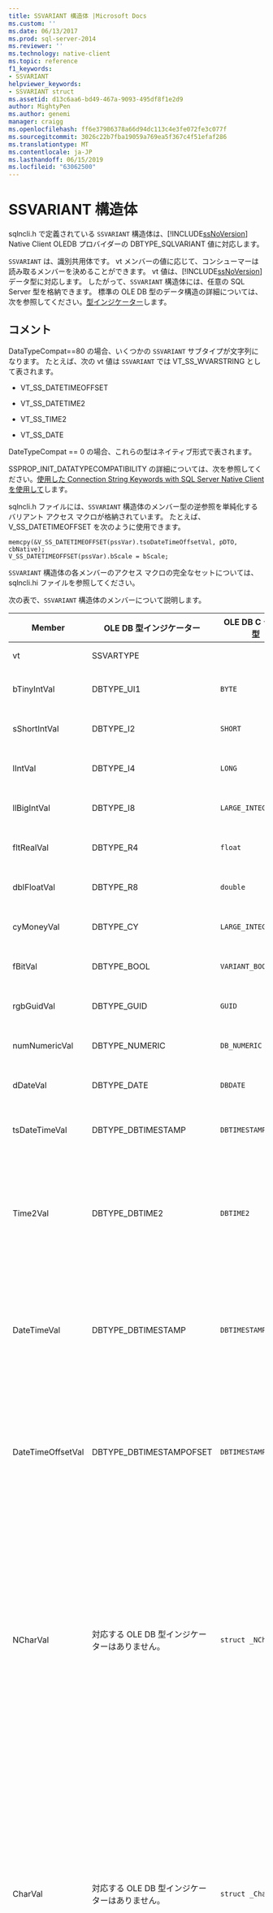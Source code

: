 ```yaml
---
title: SSVARIANT 構造体 |Microsoft Docs
ms.custom: ''
ms.date: 06/13/2017
ms.prod: sql-server-2014
ms.reviewer: ''
ms.technology: native-client
ms.topic: reference
f1_keywords:
- SSVARIANT
helpviewer_keywords:
- SSVARIANT struct
ms.assetid: d13c6aa6-bd49-467a-9093-495df8f1e2d9
author: MightyPen
ms.author: genemi
manager: craigg
ms.openlocfilehash: ff6e37986378a66d94dc113c4e3fe072fe3c077f
ms.sourcegitcommit: 3026c22b7fba19059a769ea5f367c4f51efaf286
ms.translationtype: MT
ms.contentlocale: ja-JP
ms.lasthandoff: 06/15/2019
ms.locfileid: "63062500"
---
```

# <a name="ssvariant-structure"></a>SSVARIANT 構造体
  sqlncli.h で定義されている `SSVARIANT` 構造体は、[!INCLUDE[ssNoVersion](../../includes/ssnoversion-md.md)] Native Client OLEDB プロバイダーの DBTYPE_SQLVARIANT 値に対応します。  
  
 `SSVARIANT` は、識別共用体です。 vt メンバーの値に応じて、コンシューマーは読み取るメンバーを決めることができます。 vt 値は、[!INCLUDE[ssNoVersion](../../includes/ssnoversion-md.md)] データ型に対応します。 したがって、`SSVARIANT` 構造体には、任意の SQL Server 型を格納できます。 標準の OLE DB 型のデータ構造の詳細については、次を参照してください。[型インジケーター](https://go.microsoft.com/fwlink/?LinkId=122171)します。  
  
## <a name="remarks"></a>コメント  
 DataTypeCompat==80 の場合、いくつかの `SSVARIANT` サブタイプが文字列になります。 たとえば、次の vt 値は `SSVARIANT` では VT_SS_WVARSTRING として表されます。  
  
-   VT_SS_DATETIMEOFFSET  
  
-   VT_SS_DATETIME2  
  
-   VT_SS_TIME2  
  
-   VT_SS_DATE  
  
 DateTypeCompat == 0 の場合、これらの型はネイティブ形式で表されます。  
  
 SSPROP_INIT_DATATYPECOMPATIBILITY の詳細については、次を参照してください。[使用した Connection String Keywords with SQL Server Native Client を使用して](../native-client/applications/using-connection-string-keywords-with-sql-server-native-client.md)します。  
  
 sqlncli.h ファイルには、`SSVARIANT` 構造体のメンバー型の逆参照を単純化するバリアント アクセス マクロが格納されています。 たとえば、V_SS_DATETIMEOFFSET を次のように使用できます。  
  
```  
memcpy(&V_SS_DATETIMEOFFSET(pssVar).tsoDateTimeOffsetVal, pDTO, cbNative);  
V_SS_DATETIMEOFFSET(pssVar).bScale = bScale;  
```  
  
 `SSVARIANT` 構造体の各メンバーのアクセス マクロの完全なセットについては、sqlncli.hi ファイルを参照してください。  
  
 次の表で、`SSVARIANT` 構造体のメンバーについて説明します。  
  
|Member|OLE DB 型インジケーター|OLE DB C データ型|vt の値|コメント|  
|------------|---------------------------|------------------------|--------------|--------------|  
|vt|SSVARTYPE|||`SSVARIANT` 構造体に格納される値の型を指定します。|  
|bTinyIntVal|DBTYPE_UI1|`BYTE`|`VT_SS_UI1`|では、 `tinyint` [!INCLUDE[ssNoVersion](../../includes/ssnoversion-md.md)]データ型。|  
|sShortIntVal|DBTYPE_I2|`SHORT`|`VT_SS_I2`|では、 `smallint` [!INCLUDE[ssNoVersion](../../includes/ssnoversion-md.md)]データ型。|  
|lIntVal|DBTYPE_I4|`LONG`|`VT_SS_I4`|では、 `int` [!INCLUDE[ssNoVersion](../../includes/ssnoversion-md.md)]データ型。|  
|llBigIntVal|DBTYPE_I8|`LARGE_INTEGER`|`VT_SS_I8`|では、 `bigint` [!INCLUDE[ssNoVersion](../../includes/ssnoversion-md.md)]データ型。|  
|fltRealVal|DBTYPE_R4|`float`|`VT_SS_R4`|では、 `real` [!INCLUDE[ssNoVersion](../../includes/ssnoversion-md.md)]データ型。|  
|dblFloatVal|DBTYPE_R8|`double`|`VT_SS_R8`|では、 `float` [!INCLUDE[ssNoVersion](../../includes/ssnoversion-md.md)]データ型。|  
|cyMoneyVal|DBTYPE_CY|`LARGE_INTEGER`|**VT_SS_MONEY VT_SS_SMALLMONEY**|では、`money`と**smallmoney** [!INCLUDE[ssNoVersion](../../includes/ssnoversion-md.md)]データ型。|  
|fBitVal|DBTYPE_BOOL|`VARIANT_BOOL`|`VT_SS_BIT`|では、 `bit` [!INCLUDE[ssNoVersion](../../includes/ssnoversion-md.md)]データ型。|  
|rgbGuidVal|DBTYPE_GUID|`GUID`|`VT_SS_GUID`|では、 `uniqueidentifier` [!INCLUDE[ssNoVersion](../../includes/ssnoversion-md.md)]データ型。|  
|numNumericVal|DBTYPE_NUMERIC|`DB_NUMERIC`|`VT_SS_NUMERIC`|では、 `numeric` [!INCLUDE[ssNoVersion](../../includes/ssnoversion-md.md)]データ型。|  
|dDateVal|DBTYPE_DATE|`DBDATE`|`VT_SS_DATE`|では、 `date` [!INCLUDE[ssNoVersion](../../includes/ssnoversion-md.md)]データ型。|  
|tsDateTimeVal|DBTYPE_DBTIMESTAMP|`DBTIMESTAMP`|`VT_SS_SMALLDATETIME VT_SS_DATETIME VT_SS_DATETIME2`|では、 `smalldatetime`、 `datetime`、および`datetime2`[!INCLUDE[ssNoVersion](../../includes/ssnoversion-md.md)]データ型。|  
|Time2Val|DBTYPE_DBTIME2|`DBTIME2`|`VT_SS_TIME2`|では、 `time` [!INCLUDE[ssNoVersion](../../includes/ssnoversion-md.md)]データ型。<br /><br /> 次のメンバーを含みます。<br /><br /> *tTime2Val* (`DBTIME2`)<br /><br /> *bScale* (`BYTE`) の有効桁数を指定*tTime2Val*値。|  
|DateTimeVal|DBTYPE_DBTIMESTAMP|`DBTIMESTAMP`|`VT_SS_DATETIME2`|では、 `datetime2` [!INCLUDE[ssNoVersion](../../includes/ssnoversion-md.md)]データ型。<br /><br /> 次のメンバーを含みます。<br /><br /> *tsDataTimeVal* (DBTIMESTAMP)<br /><br /> *bScale* (`BYTE`) の有効桁数を指定*tsDataTimeVal*値。|  
|DateTimeOffsetVal|DBTYPE_DBTIMESTAMPOFSET|`DBTIMESTAMPOFFSET`|`VT_SS_DATETIMEOFFSET`|では、 `datetimeoffset` [!INCLUDE[ssNoVersion](../../includes/ssnoversion-md.md)]データ型。<br /><br /> 次のメンバーを含みます。<br /><br /> *tsoDateTimeOffsetVal* (`DBTIMESTAMPOFFSET`)<br /><br /> *bScale* (`BYTE`) の有効桁数を指定*tsoDateTimeOffsetVal*値。|  
|NCharVal|対応する OLE DB 型インジケーターはありません。|`struct _NCharVal`|`VT_SS_WVARSTRING,`<br /><br /> `VT_SS_WSTRING`|では、`nchar`と**nvarchar** [!INCLUDE[ssNoVersion](../../includes/ssnoversion-md.md)]データ型。<br /><br /> 次のメンバーを含みます。<br /><br /> *sActualLength* (`SHORT`) を文字列の実際の長さを指定します*pwchNCharVal*ポイント。 末尾の 0 は含まれません。<br /><br /> *sMaxLength* (`SHORT`) を文字列の最大長を指定します*pwchNCharVal*ポイント。<br /><br /> *pwchNCharVal* (`WCHAR` \*) 文字列へのポインター。<br /><br /> 使用されないメンバー: *rgbReserved*、 *dwReserved*、および*pwchReserved*します。|  
|CharVal|対応する OLE DB 型インジケーターはありません。|`struct _CharVal`|`VT_SS_STRING,`<br /><br /> `VT_SS_VARSTRING`|では、`char`と**varchar** [!INCLUDE[ssNoVersion](../../includes/ssnoversion-md.md)]データ型。<br /><br /> 次のメンバーを含みます。<br /><br /> *sActualLength* (`SHORT`) を文字列の実際の長さを指定します*pchCharVal*ポイント。 末尾の 0 は含まれません。<br /><br /> *sMaxLength* (`SHORT`) を文字列の最大長を指定します*pchCharVal*ポイント。<br /><br /> *pchCharVal* (`CHAR` \*) 文字列へのポインター。<br /><br /> 使用されないメンバー : <br /><br /> *rgbReserved*、 *dwReserved*、および*pwchReserved*します。|  
|BinaryVal|対応する OLE DB 型インジケーターはありません。|`struct _BinaryVal`|`VT_SS_VARBINARY,`<br /><br /> `VT_SS_BINARY`|では、`binary`と**varbinary** [!INCLUDE[ssNoVersion](../../includes/ssnoversion-md.md)]データ型。<br /><br /> 次のメンバーを含みます。<br /><br /> *sActualLength* (`SHORT`) しているデータの実際の長さを指定します*prgbBinaryVal*ポイント。<br /><br /> *sMaxLength* (`SHORT`) しているデータの最大長を指定します*prgbBinaryVal*ポイント。<br /><br /> *prgbBinaryVal* (`BYTE` \*) バイナリ データへのポインター。<br /><br /> 使用されないメンバー: *dwReserved*します。|  
|UnknownType|未使用|未使用|未使用|未使用|  
|BLOBType|未使用|未使用|未使用|未使用|  
  
## <a name="see-also"></a>参照  
 [データ型&#40;OLE DB&#41;](data-types-ole-db.md)  
  
  
